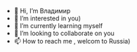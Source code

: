 - 👋 Hi, I’m Владимир
- 👀 I’m interested in you)
- 🌱 I’m currently learning myself
- 💞️ I’m looking to collaborate on you
- 📫 How to reach me , welcom to Russia)

<!---
zhx0891/zhx0891 is a ✨ special ✨ repository because its `README.md` (this file) appears on your GitHub profile.
You can click the Preview link to take a look at your changes.
--->
